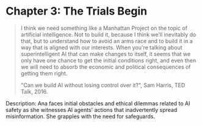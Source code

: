 # Chapter 3: The Trials Begin

> I think we need something like a Manhattan Project on the topic of artificial intelligence. Not to build it, because I think we'll inevitably do that, but to understand how to avoid an arms race and to build it in a way that is aligned with our interests. When you're talking about superintelligent AI that can make changes to itself, it seems that we only have one chance to get the initial conditions right, and even then we will need to absorb the economic and political consequences of getting them right.
> 
>   "Can we build AI without losing control over it?", Sam Harris, TED Talk, 2016.


Description: Ana faces initial obstacles and ethical dilemmas related to AI safety as she witnesses AI agents' actions that inadvertently spread misinformation. She grapples with the need for safeguards.

